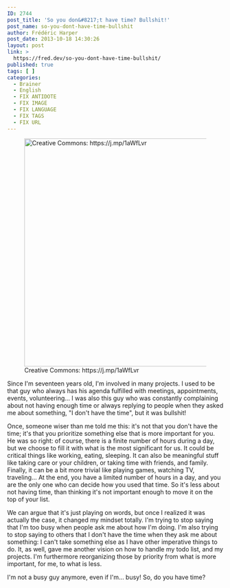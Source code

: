 ```yaml
---
ID: 2744
post_title: 'So you don&#8217;t have time? Bullshit!'
post_name: so-you-dont-have-time-bullshit
author: Frédéric Harper
post_date: 2013-10-18 14:30:26
layout: post
link: >
  https://fred.dev/so-you-dont-have-time-bullshit/
published: true
tags: [ ]
categories:
  - Brainer
  - English
  - FIX ANTIDOTE
  - FIX IMAGE
  - FIX LANGUAGE
  - FIX TAGS
  - FIX URL
---
```

<figure><img alt="Creative Commons: https://j.mp/1aWfLvr" src="http://fred.dev/wp-content/uploads/2013/10/time.jpg" width="600" height="530" /><figcaption> Creative Commons: https://j.mp/1aWfLvr</figcaption></figure>
Since I'm seventeen years old, I'm involved in many projects. I used to be that guy who always has his agenda fulfilled with meetings, appointments, events, volunteering... I was also this guy who was constantly complaining about not having enough time or always replying to people when they asked me about something, "I don't have the time", but it was bullshit!

Once, someone wiser than me told me this: it's not that you don't have the time; it's that you prioritize something else that is more important for you. He was so right: of course, there is a finite number of hours during a day, but we choose to fill it with what is the most significant for us. It could be critical things like working, eating, sleeping. It can also be meaningful stuff like taking care or your children, or taking time with friends, and family. Finally, it can be a bit more trivial like playing games, watching TV, traveling... At the end, you have a limited number of hours in a day, and you are the only one who can decide how you used that time. So it's less about not having time, than thinking it's not important enough to move it on the top of your list.

We can argue that it's just playing on words, but once I realized it was actually the case, it changed my mindset totally. I'm trying to stop saying that I'm too busy when people ask me about how I'm doing. I'm also trying to stop saying to others that I don't have the time when they ask me about something: I can't take something else as I have other imperative things to do. It, as well, gave me another vision on how to handle my todo list, and my projects. I'm furthermore reorganizing those by priority from what is more important, for me, to what is less.

I'm not a busy guy anymore, even if I'm... busy! So, do you have time?